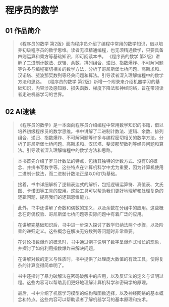 # 程序员的数学

## 01 作品简介
> 《程序员的数学 第2版》面向程序员介绍了编程中常用的数学知识，借以培养初级程序员的数学思维。读者无须精通编程，也无须精通数学，只要具备四则运算和乘方等基础知识，即可阅读本书。 《程序员的数学 第2版》讲解了二进制计数法、逻辑、余数、排列组合、递归、指数爆炸、不可解问题等许多与编程密切相关的数学方法，分析了哥尼斯堡七桥问题、高斯求和、汉诺塔、斐波那契数列等经典问题和算法。引导读者深入理解编程中的数学方法和思路。 《程序员的数学 第2版》新增一个附录来介绍机器学习的基础知识，内容涉及感知器、损失函数、梯度下降法和神经网络，旨在带领读者走进机器学习的世界。

## 02 AI速读
> 《程序员的数学》是一本面向程序员介绍编程中常用数学知识的书籍，借以培养初级程序员的数学思维。书中讲解了二进制计数法、逻辑、余数、排列组合、递归、指数爆炸、不可解问题等许多与编程密切相关的数学方法，分析了哥尼斯堡七桥问题、高斯求和、汉诺塔、斐波那契数列等经典问题和算法。引导读者深入理解编程中的数学方法和思路。

>本书首先介绍了罗马计数法的特点，包括其独特的计数方式、没有0的概念、并排书写数字等。这些特点在计算机科学中尤为重要，因为计算机使用二进制计数法，而二进制计数法正是以0和1为基础。

>接着，书中详细解析了逻辑表达式的解析，包括逻辑运算符、真值表、文氏图、卡诺图等工具的应用。这些工具可以帮助我们更好地理解和处理复杂的逻辑问题，提高我们的逻辑思维能力。

>此外，书中还讲解了奇数和偶数的定义，以及余数在分组中的应用。这些概念在奇偶校验、哥尼斯堡七桥问题等实际问题中有着广泛的应用。

>在讲解完基础知识后，书中进一步深入探讨了数学归纳法两个步骤，以及阶乘的递归定义。这些概念在解决无穷数列等问题时非常重要。

>在讨论指数爆炸的概念时，书中通过例子说明了数字呈爆炸式增长的现象，并探讨了如何利用指数爆炸来解决问题。

>在讲解对数的定义与性质时，书中提供了处理庞大数值的有效工具，使得复杂的计算变得简单明了。

>书中还探讨了暴力破解法在密码破解中的应用，以及反证法的定义与证明过程。这些内容可以帮助我们更好地理解计算机科学和密码学的原理。

>最后，书中介绍了机器学习模型的结构和函数选择，以及神经网络的基本概念和特点。这些内容可以帮助读者了解机器学习的基本原理和技术。